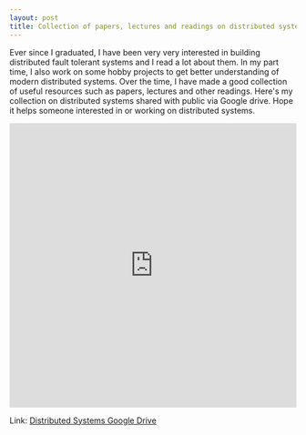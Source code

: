 ```yaml
---
layout: post
title: Collection of papers, lectures and readings on distributed systems
---
```


Ever since I graduated, I have been very very interested in building distributed fault tolerant systems and I read a lot about them. In my part time, I also work on some hobby projects to get better understanding of modern distributed systems. Over the time, I have made a good collection of useful resources such as papers, lectures and other readings. Here's my collection on distributed systems shared with public via Google drive. Hope it helps someone interested in or working on distributed systems.

<iframe width="100%" height="500" frameborder="0" src="https://drive.google.com/embeddedfolderview?id=0B9oMRwzY0tXsT3Bhb0R5ZEJYNm8#list"></iframe>

Link: [Distributed Systems Google Drive](https://drive.google.com/folderview?id=0B9oMRwzY0tXsT3Bhb0R5ZEJYNm8&usp=sharing)